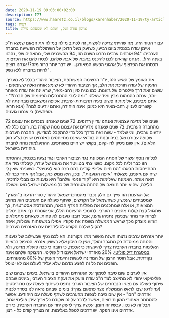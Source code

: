 ```yaml
---
date: 2020-11-19 09:03:00+02:00
description: ???
source: https://www.haaretz.co.il/blogs/karenhaber/2020-11-19/ty-article/0000017f-f8b3-ddde-abff-fcf7fadf0000
tags: דעות
title: איימן עודה זעק, ואתם לא שמעתם מילה
---
```


עבור הטור הזה, מה שהייתי צריכה לעשות, זה לכתוב מילה במילה את הנאום שנשא ח"כ איימן עודה בכנסת ביום רביעי, כשזעק מעל הדוכן על השתוללות הפשיעה בחברה הערבית: "94 אזרחים ערבים נהרגו השנה הזו, 94 מהשכנים שלי, מהאחים שלי, נהרגו בשנה הזו!... אנחנו קוראים לכם להיכנס באבא של אבא שלהם, לכסח להם את הפרצוף, תכסחו את הפרצוף של ארגוני הפשע המאורגן... יש דבר יותר ברור מזה?! אנחנו רוצים לחיות בחברה ללא נשק". 

את האומץ של האיש הזה, יו"ר הרשימה המשותפת, הציבור היהודי בכלל לא מעריך. הזעקה של עודה חורכת את הלב, אך הציבור היהודי לא שומע אותה ואלה ששומעים - עושים זאת דרך פילטרים של גזענות. כמו נניח סיון רהב-מאיר, שראיינה את עודה מאוחר יותר, ענתה בהמהום מבין ומיד שאלה: "ומה לגבי ההתנהלות הפנימית של חברה?" - אתם מבינים, אלימות זו פשוט בעיה תרבותית-ערבית. אכיפה ומשאבים מבחינתה לא קשורים לעניין. רהב-מאיר היא כמובן אינה היחידה, ואתם יודעים למה? (אנא תראו מופתעים) כי אנחנו גזענים. 

72 שנים של מדינה עצמאית ואנחנו עדיין רדופים. 72 שנים שאנחנו מנכרים את עצמנו מהחברה הערבית. 72 שנים שאנחנו מדירים את עצמנו ממה שקורה בה. רובנו כלל לא יודעים ערבית, ומי שלמד - עשה זאת בדרך כלל כדי להתקבל למודיעין. החברה הערבית שקופה עבורנו ואל בניה ובנותיה בוודאי שאיננו מתייחסים כאזרחים שווים (ע"ע חוק הלאום). אין שום ניסיון לדו-קיום, בקושי יש חיים משותפים. ההתעלמות נוחה לחברה היהודית בישראל. 

לכל זה נוסף עשור של הסתה המכוונת נגד הציבור הערבי ונגד נציגיו בכנסת, וההסתה הזו כבר זלגה לכל מקום. כשצייצתי בטוויטר את נאומו של עודה, קיבלתי מיד את ההתייחסות הבאה: "הם חיים על-פי קודים בהם רצח הוא לגיטימי". כשעניתי שאין לי שיח עם גזענים, נשאלתי "איפה הגזענות". ובכן, היא ממש כאן, אבל אף אחד כבר לא רואה אותה. האמונה שאלימות היא "קוד פנימי שלהם" היא גזענות גם מבלי להזכיר, חלילה, שהיא יותר תוצאה של הזנחה מטורפת של כל ממשלות ישראל מאז ומעולם. 

אל הגזענות הזו שייך גם חלק נכבד מהמרכז-שמאל היהודי, טורי הדעה ב"הארץ" שמסבירים שעכשיו, כשהשמאל על הקרשים, שיתוף פעולה עם הערבים הוא מחויב המציאות, או אלה שמתכננים את מפלגת המדף הבאה, המהונדסת אסטרטגית, כך שתגזול קצת קולות מהציבור הערבי. לתומכי הרעיונות הללו, אני אומרת כך: אתם יכולים לצרוח עד מחר שבנימין נתניהו גזעני, אבל רובנו גזענים לא פחות. כשאתם מתמלאים זעזוע מוצדק מכך שראש הממשלה משסה את פקודיו אפילו במשפחות שכולות, איפה הקול שלכם הקורא לסולידריות עם האזרחים הערבים? 

יותר אזרחים ערבים נרצחו השנה מאשר מתו מקורונה. הא לכם נגיף שבשילוב של גזענות והזנחה ממוסדת רק מתגבר והולך, ואין לו חיסון אלא בשוויון אזרחי. הטיפול בבעיית האלימות בחברה הערבית צריך להיעשות כי אכפת, כי חובה כי ככה פועלת מדינה, [ולא במסגרת דיל פוליטי](/news/politi/2020-11-09/ty-article/.premium/0000017f-e753-da9b-a1ff-ef7fe9b00000). 20% מאזרחי ישראל אינם דיל פוליטי. המצוקה שלהם אינה נקודתית. אבל חוסר הרצון של המדינה לעשות והיעדר העניין של 80% מהאזרחים, הופכים את כל זה לפצע מדמם שלא יגליד לעולם אם לא יטופל. 

אין לערבים שום סיבה לסמוך על האזרחים היהודים בישראל. בימים שבהם שום פוליטיקאי יהודי לא מתייצב לצד ח"כ עודה וזועק את זעקת הציבור הערבי; בימים שבהם שיתוף פעולה עם נציגיו הנבחרים של הציבור הערבי נתפס כשיתוף פעולה עם טרוריסטים (עד לרגע שבו לראש הממשלה נוצר פתאום צורך); בימים שבהם נראה לנו בסדר לכנות אזרחים "הם" - אין שום סיבה לצפות מהערבים לשתף פעולה עם היהודים. אפשר להסתתר מאחורי המון תירוצים, אפשר לדבר על זה שקודם כל צריך עידן פוליטי אחר, אבל זה לא נכון. עכשיו זה הזמן. עכשיו צריך לזעוק יחד עם החברה הערבית, כי דם אזרחים אינו הפקר. יש דרכים לטפל באלימות. זה מצריך קודם כל - רצון.